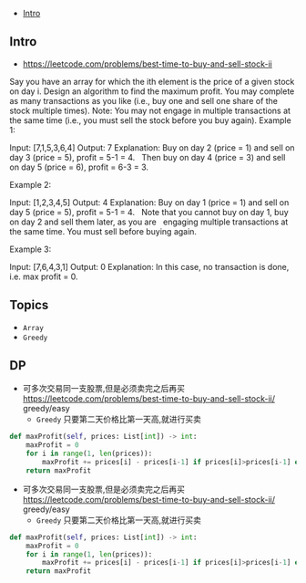 - [Intro](#intro)

## Intro

- https://leetcode.com/problems/best-time-to-buy-and-sell-stock-ii

Say you have an array for which the ith element is the price of a given stock on day i.
Design an algorithm to find the maximum profit. You may complete as many transactions as you like (i.e., buy one and sell one share of the stock multiple times).
Note: You may not engage in multiple transactions at the same time (i.e., you must sell the stock before you buy again).
Example 1:

Input: [7,1,5,3,6,4]
Output: 7
Explanation: Buy on day 2 (price = 1) and sell on day 3 (price = 5), profit = 5-1 = 4.
             Then buy on day 4 (price = 3) and sell on day 5 (price = 6), profit = 6-3 = 3.

Example 2:

Input: [1,2,3,4,5]
Output: 4
Explanation: Buy on day 1 (price = 1) and sell on day 5 (price = 5), profit = 5-1 = 4.
             Note that you cannot buy on day 1, buy on day 2 and sell them later, as you are
             engaging multiple transactions at the same time. You must sell before buying again.

Example 3:

Input: [7,6,4,3,1]
Output: 0
Explanation: In this case, no transaction is done, i.e. max profit = 0.




## Topics

- `Array`
- `Greedy`


## DP
- 可多次交易同一支股票,但是必须卖完之后再买 https://leetcode.com/problems/best-time-to-buy-and-sell-stock-ii/ greedy/easy
  - `Greedy` 只要第二天价格比第一天高,就进行买卖


```py
def maxProfit(self, prices: List[int]) -> int:
    maxProfit = 0
    for i in range(1, len(prices)):
        maxProfit += prices[i] - prices[i-1] if prices[i]>prices[i-1] else 0
    return maxProfit
```

- 可多次交易同一支股票,但是必须卖完之后再买 https://leetcode.com/problems/best-time-to-buy-and-sell-stock-ii/ greedy/easy
  - `Greedy` 只要第二天价格比第一天高,就进行买卖


```py
def maxProfit(self, prices: List[int]) -> int:
    maxProfit = 0
    for i in range(1, len(prices)):
        maxProfit += prices[i] - prices[i-1] if prices[i]>prices[i-1] else 0
    return maxProfit
```
